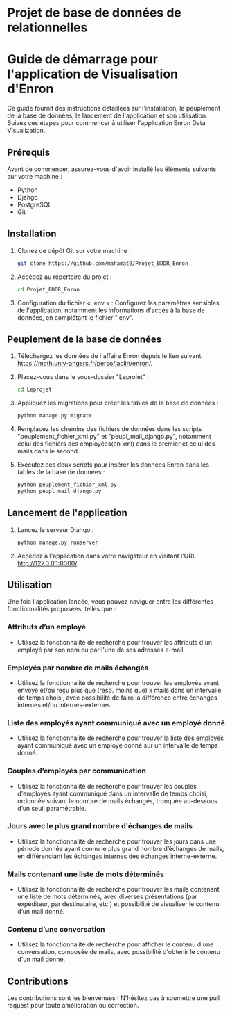 # Projet de base de données de relationnelles

# Guide de démarrage pour l'application de Visualisation d'Enron

Ce guide fournit des instructions détaillées sur l'installation, le peuplement de la base de données, le lancement de l'application et son utilisation. Suivez ces étapes pour commencer à utiliser l'application Enron Data Visualization.

## Prérequis

Avant de commencer, assurez-vous d'avoir installé les éléments suivants sur votre machine :
- Python
- Django
- PostgreSQL
- Git

## Installation

1. Clonez ce dépôt Git sur votre machine :
    ```bash 
    git clone https://github.com/mahamat9/Projet_BDDR_Enron 
    ```

2. Accédez au répertoire du projet :
    ```bash 
    cd Projet_BDDR_Enron
    ```

3. Configuration du fichier « .env » : Configurez les paramètres sensibles de l'application, notamment les informations d'accès à la base de données, en complétant le fichier ".env".

## Peuplement de la base de données

1. Téléchargez les données de l'affaire Enron depuis le lien suivant: https://math.univ-angers.fr/perso/jaclin/enron/.

2. Placez-vous dans le sous-dossier "Leprojet" :
    ```bash 
    cd Leprojet
    ```

3. Appliquez les migrations pour créer les tables de la base de données :
    ```bash 
    python manage.py migrate 
    ```

4. Remplacez les chemins des fichiers de données dans les scripts "peuplement_fichier_xml.py" et "peupl_mail_django.py", notamment celui des fichiers des employées(en xml) dans le premier et celui des mails dans le second.

5. Exécutez ces deux scripts pour insérer les données Enron dans les tables de la base de données :
    ```bash 
    python peuplement_fichier_xml.py
    python peupl_mail_django.py 
    ```

## Lancement de l'application

1. Lancez le serveur Django :
    ```bash
    python manage.py runserver 
    ```
    
2. Accédez à l'application dans votre navigateur en visitant l'URL http://127.0.0.1:8000/.

## Utilisation

Une fois l'application lancée, vous pouvez naviguer entre les différentes fonctionnalités proposées, telles que :

### Attributs d’un employé

- Utilisez la fonctionnalité de recherche pour trouver les attributs d'un employé par son nom ou par l'une de ses adresses e-mail.

### Employés par nombre de mails échangés

- Utilisez la fonctionnalité de recherche pour trouver les employés ayant envoyé et/ou reçu plus que (resp. moins que) x mails dans un intervalle de temps choisi, avec possibilité de faire la différence entre échanges internes et/ou internes-externes.

### Liste des employés ayant communiqué avec un employé donné

- Utilisez la fonctionnalité de recherche pour trouver la liste des employés ayant communiqué avec un employé donné sur un intervalle de temps donné.

### Couples d’employés par communication

- Utilisez la fonctionnalité de recherche pour trouver les couples d'employés ayant communiqué dans un intervalle de temps choisi, ordonnée suivant le nombre de mails échangés, tronquée au-dessous d’un seuil paramétrable.

### Jours avec le plus grand nombre d'échanges de mails

- Utilisez la fonctionnalité de recherche pour trouver les jours dans une période donnée ayant connu le plus grand nombre d’échanges de mails, en différenciant les échanges internes des échanges interne-externe.

### Mails contenant une liste de mots déterminés

- Utilisez la fonctionnalité de recherche pour trouver les mails contenant une liste de mots déterminés, avec diverses présentations (par expéditeur, par destinataire, etc.) et possibilité de visualiser le contenu d’un mail donné.

### Contenu d’une conversation

- Utilisez la fonctionnalité de recherche pour afficher le contenu d'une conversation, composée de mails, avec possibilité d'obtenir le contenu d'un mail donné.


## Contributions

Les contributions sont les bienvenues ! N'hésitez pas à soumettre une pull request pour toute amélioration ou correction.
